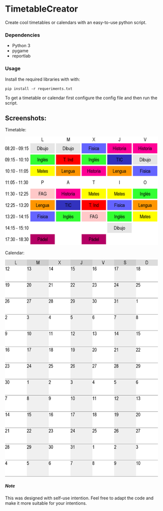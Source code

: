# TimetableCreator
Create cool timetables or calendars with an easy-to-use python script.

### Dependencies
- Python 3
- pygame
- reportlab

### Usage
Install the required libraries with with:
```
pip install -r requeriments.txt
```

To get a timetable or calendar first configure the config file
and then run the script.

## Screenshots:
Timetable:

![Timetable img](/examples/timetable.png "Timetable example")


Calendar:

![Calendar img](/examples/calendar.png "Calendar example")

##### Note

This was designed with self-use intention. Feel free to adapt
the code and make it more suitable for your intentions.

